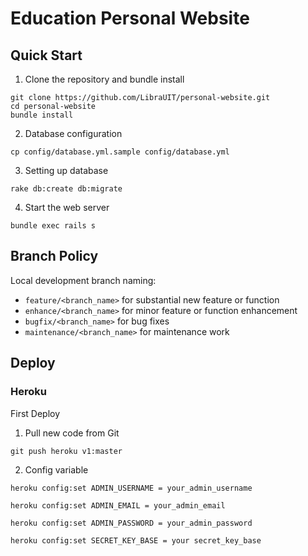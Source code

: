 # Education Personal Website

## Quick Start

1. Clone the repository and bundle install

  ```
  git clone https://github.com/LibraUIT/personal-website.git
  cd personal-website
  bundle install
  ```

2. Database configuration

  ```
  cp config/database.yml.sample config/database.yml
  ```

3. Setting up database

  ```
  rake db:create db:migrate
  ```

4. Start the web server

  ```
  bundle exec rails s
  ```

## Branch Policy

Local development branch naming:

- `feature/<branch_name>` for substantial new feature or function
- `enhance/<branch_name>` for minor feature or function enhancement
- `bugfix/<branch_name>` for bug fixes
- `maintenance/<branch_name>` for maintenance work

## Deploy
### Heroku

First Deploy

1. Pull new code from Git

  ```
  git push heroku v1:master
  ```
2. Config variable

  ```
  heroku config:set ADMIN_USERNAME = your_admin_username
  ```

  ```
  heroku config:set ADMIN_EMAIL = your_admin_email
  ```

  ```
  heroku config:set ADMIN_PASSWORD = your_admin_password
  ```

  ```
  heroku config:set SECRET_KEY_BASE = your secret_key_base
  ```

